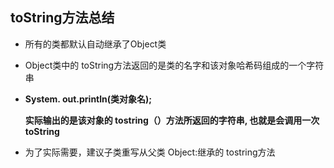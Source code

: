 ## toString方法总结

- 所有的类都默认自动继承了Object类

- Object类中的 toString方法返回的是类的名字和该对象哈希码组成的一个字符串

- **System. out.println(类对象名);**

  **实际输出的是该对象的 tostring（）方法所返回的字符串, 也就是会调用一次toString**

- 为了实际需要，建议子类重写从父类 Object:继承的 tostring方法

